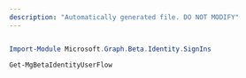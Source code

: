 ```yaml
---
description: "Automatically generated file. DO NOT MODIFY"
---
```


```powershell

Import-Module Microsoft.Graph.Beta.Identity.SignIns

Get-MgBetaIdentityUserFlow

```